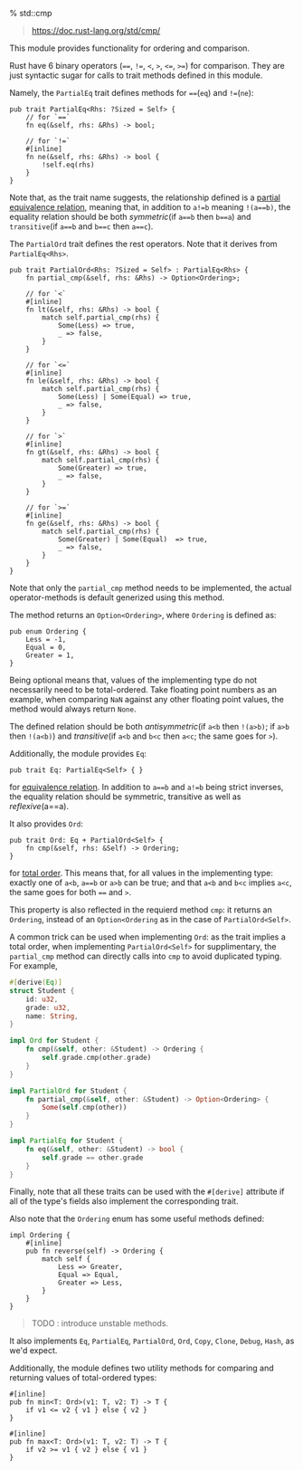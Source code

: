 % std::cmp

> https://doc.rust-lang.org/std/cmp/

This module provides functionality for ordering and comparison.

Rust have 6 binary operators (`==`, `!=`, `<`, `>`, `<=`, `>=`) for comparison. They are just syntactic sugar for calls to trait methods defined in this module.

Namely, the `PartialEq` trait defines methods for `==`(`eq`) and `!=`(`ne`):

```ignore
pub trait PartialEq<Rhs: ?Sized = Self> {
    // for `==`
    fn eq(&self, rhs: &Rhs) -> bool;
    
    // for `!=`
    #[inline]
    fn ne(&self, rhs: &Rhs) -> bool {
        !self.eq(rhs)
    }
}
```

Note that, as the trait name suggests, the relationship defined is a [partial equivalence relation](https://en.wikipedia.org/wiki/Partial_equivalence_relation), meaning that, in addition to `a!=b` meaning `!(a==b)`, the equality relation should be both *symmetric*(if `a==b` then `b==a`) and `transitive`(if `a==b` and `b==c` then `a==c`).


The `PartialOrd` trait defines the rest operators. Note that it derives from `PartialEq<Rhs>`.

```ignore
pub trait PartialOrd<Rhs: ?Sized = Self> : PartialEq<Rhs> {
    fn partial_cmp(&self, rhs: &Rhs) -> Option<Ordering>;

    // for `<`
    #[inline]
    fn lt(&self, rhs: &Rhs) -> bool {
        match self.partial_cmp(rhs) {
            Some(Less) => true,
            _ => false,
        }
    }

    // for `<=`
    #[inline]
    fn le(&self, rhs: &Rhs) -> bool {
        match self.partial_cmp(rhs) {
            Some(Less) | Some(Equal) => true,
            _ => false,
        }
    }

    // for `>`
    #[inline]
    fn gt(&self, rhs: &Rhs) -> bool {
        match self.partial_cmp(rhs) {
            Some(Greater) => true,
            _ => false,
        }
    }

    // for `>=`
    #[inline]
    fn ge(&self, rhs: &Rhs) -> bool {
        match self.partial_cmp(rhs) {
            Some(Greater) | Some(Equal)  => true,
            _ => false,
        }
    }
}
```

Note that only the `partial_cmp` method needs to be implemented, the actual operator-methods is default generized using this method.

The method returns an `Option<Ordering>`, where `Ordering` is defined as:

```ignore
pub enum Ordering {
    Less = -1,
    Equal = 0,
    Greater = 1,
}
```

Being optional means that, values of the implementing type do not necessarily need to be total-ordered. Take floating point numbers as an example, when comparing `NaN` against any other floating point values, the method would always return `None`.

The defined relation should be both *antisymmetric*(if `a<b` then `!(a>b)`; if `a>b` then `!(a<b)`) and *transitive*(if `a<b` and `b<c` then `a<c`; the same goes for `>`).


Additionally, the module provides `Eq`:

```ignore
pub trait Eq: PartialEq<Self> { }
```

for [equivalence relation](https://en.wikipedia.org/wiki/Equivalence_relation). In addition to `a==b` and `a!=b` being strict inverses, the equality relation should be symmetric, transitive as well as *reflexive*(a==a).

It also provides `Ord`:

```ignore
pub trait Ord: Eq + PartialOrd<Self> {
    fn cmp(&self, rhs: &Self) -> Ordering;
}
```

for [total order](https://en.wikipedia.org/wiki/Total_order). This means that, for all values in the implementing type: exactly one of `a<b`, `a==b` or `a>b` can be true; and that `a<b` and `b<c` implies `a<c`, the same goes for both `==` and `>`.

This property is also reflected in the requierd method `cmp`: it returns an `Ordering`, instead of an `Option<Ordering` as in the case of `PartialOrd<Self>`.

A common trick can be used when implementing `Ord`: as the trait implies a total order, when implementing `PartialOrd<Self>` for supplimentary, the `partial_cmp` method can directly calls into `cmp` to avoid duplicated typing. For example,

```rust
#[derive(Eq)]
struct Student {
    id: u32,
    grade: u32,
    name: String,
}

impl Ord for Student {
    fn cmp(&self, other: &Student) -> Ordering {
        self.grade.cmp(other.grade)
    }
}

impl PartialOrd for Student {
    fn partial_cmp(&self, other: &Student) -> Option<Ordering> {
        Some(self.cmp(other))
    }
}

impl PartialEq for Student {
    fn eq(&self, other: &Student) -> bool {
        self.grade == other.grade
    }
}
```

Finally, note that all these traits can be used with the `#[derive]` attribute if all of the type's fields also implement the corresponding trait.

Also note that the `Ordering` enum has some useful methods defined:

```ignore
impl Ordering {
    #[inline]
    pub fn reverse(self) -> Ordering {
        match self {
            Less => Greater,
            Equal => Equal,
            Greater => Less,
        }
    }
}
```

> TODO : introduce unstable methods.

It also implements `Eq`, `PartialEq`, `PartialOrd`, `Ord`, `Copy`, `Clone`, `Debug`, `Hash`, as we'd expect.

Additionally, the module defines two utility methods for comparing and returning values of total-ordered types:

```ignore
#[inline]
pub fn min<T: Ord>(v1: T, v2: T) -> T {
    if v1 <= v2 { v1 } else { v2 }
}

#[inline]
pub fn max<T: Ord>(v1: T, v2: T) -> T {
    if v2 >= v1 { v2 } else { v1 }
}
```
